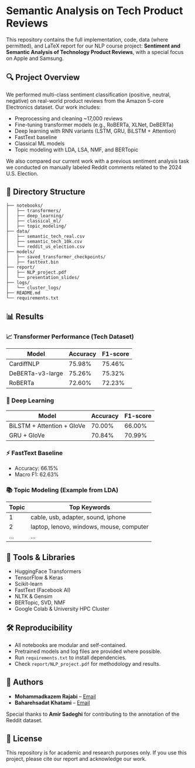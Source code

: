 # Semantic Analysis on Tech Product Reviews

This repository contains the full implementation, code, data (where permitted), and LaTeX report for our NLP course project: **Sentiment and Semantic Analysis of Technology Product Reviews**, with a special focus on Apple and Samsung.

## 🔍 Project Overview

We performed multi-class sentiment classification (positive, neutral, negative) on real-world product reviews from the Amazon 5-core Electronics dataset. Our work includes:

- Preprocessing and cleaning ~17,000 reviews
- Fine-tuning transformer models (e.g., RoBERTa, XLNet, DeBERTa)
- Deep learning with RNN variants (LSTM, GRU, BiLSTM + Attention)
- FastText baseline
- Classical ML models
- Topic modeling with LDA, LSA, NMF, and BERTopic

We also compared our current work with a previous sentiment analysis task we conducted on manually labeled Reddit comments related to the 2024 U.S. Election.

## 📁 Directory Structure

```
├── notebooks/
│   ├── transformers/
│   ├── deep_learning/
│   ├── classical_ml/
│   ├── topic_modeling/
├── data/
│   ├── semantic_tech_real.csv
│   ├── semantic_tech_10k.csv
│   └── reddit_us_election.csv
├── models/
│   ├── saved_transformer_checkpoints/
│   ├── fasttext.bin
├── report/
│   ├── NLP_project.pdf
│   └── presentation_slides/
├── logs/
│   └── cluster_logs/
├── README.md
└── requirements.txt
```

## 📊 Results

### 📈 Transformer Performance (Tech Dataset)

| Model              | Accuracy | F1-score |
|-------------------|----------|----------|
| CardiffNLP        | 75.98%   | 75.46%   |
| DeBERTa-v3-large  | 75.26%   | 75.32%   |
| RoBERTa           | 72.60%   | 72.23%   |

### 🔁 Deep Learning

| Model                        | Accuracy | F1-score |
|-----------------------------|----------|----------|
| BiLSTM + Attention + GloVe  | 70.00%   | 66.00%   |
| GRU + GloVe                 | 70.84%   | 70.99%   |

### ⚡ FastText Baseline

- Accuracy: 66.15%
- Macro F1: 62.63%

### 📚 Topic Modeling (Example from LDA)

| Topic | Top Keywords |
|-------|--------------|
| 1     | cable, usb, adapter, sound, iphone |
| 2     | laptop, lenovo, windows, mouse, computer |
| ...   | ... |

## 🧠 Tools & Libraries

- HuggingFace Transformers
- TensorFlow & Keras
- Scikit-learn
- FastText (Facebook AI)
- NLTK & Gensim
- BERTopic, SVD, NMF
- Google Colab & University HPC Cluster

## 🛠️ Reproducibility

- All notebooks are modular and self-contained.
- Pretrained models and log files are provided where possible.
- Run `requirements.txt` to install dependencies.
- Check `report/NLP_project.pdf` for methodology and results.

## 👥 Authors

- **Mohammadkazem Rajabi** – [Email](mailto:Mohammadkazem.rajabi@unipd.studenti.it)
- **Baharehsadat Khatami** – [Email](mailto:Baharehsadat.khatami@unipd.studenti.it)

Special thanks to **Amir Sadeghi** for contributing to the annotation of the Reddit dataset.

## 📄 License

This repository is for academic and research purposes only. If you use this project, please cite our report and acknowledge our work.
